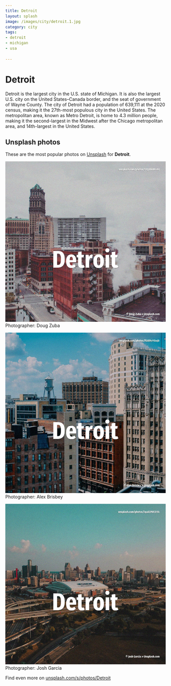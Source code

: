 ```yaml
---
title: Detroit
layout: splash
image: /images/city/detroit.1.jpg
category: city
tags:
- detroit
- michigan
- usa

---
```

# Detroit

Detroit  is the largest city in the U.S.
state of Michigan.
It is also the largest U.S.
city on the United States–Canada border, and the seat of government of Wayne County.
The city of Detroit had a population of 639,111 at the 2020 census, making it the 27th-most 
populous city in the United States.
The metropolitan area, known as Metro Detroit, is home to 4.3 million people, making it the 
second-largest in the Midwest after the Chicago metropolitan area, and 14th-largest in the United 
States.

 
## Unsplash photos
These are the most popular photos on [Unsplash](https://unsplash.com) for **Detroit**.
 
![Detroit](/images/city/detroit.1.jpg)
Photographer:  Doug Zuba
 
![Detroit](/images/city/detroit.2.jpg)
Photographer:  Alex Brisbey
 
![Detroit](/images/city/detroit.3.jpg)
Photographer:  Josh Garcia
 
Find even more on [unsplash.com/s/photos/Detroit](https://unsplash.com/s/photos/Detroit)
 

